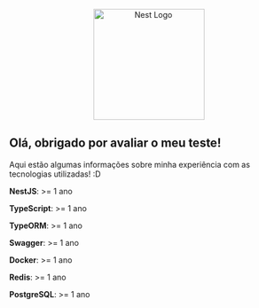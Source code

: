 <p align="center">
  <a href="http://nestjs.com/" target="blank"><img src="https://nestjs.com/img/logo-small.svg" width="200" alt="Nest Logo" /></a>
</p>

[circleci-image]: https://img.shields.io/circleci/build/github/nestjs/nest/master?token=abc123def456
[circleci-url]: https://circleci.com/gh/nestjs/nest

<h2>Olá, obrigado por avaliar o meu teste!</h2>
<p>Aqui estão algumas informações sobre minha experiência com as tecnologias utilizadas! :D</p>
<p><strong>NestJS</strong>: >= 1 ano</p>
<p><strong>TypeScript</strong>: >= 1 ano</p>
<p><strong>TypeORM</strong>: >= 1 ano</p>
<p><strong>Swagger</strong>: >= 1 ano</p>
<p><strong>Docker</strong>: >= 1 ano</p>
<p><strong>Redis</strong>: >= 1 ano</p>
<p><strong>PostgreSQL</strong>: >= 1 ano</p>

